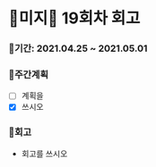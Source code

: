 # 🌼미지🌼 19회차 회고

### 🥕기간: 2021.04.25 ~ 2021.05.01

### 🍆주간계획

- [ ] 계획을
- [x] 쓰시오

### 🥦회고

- 회고를 쓰시오

